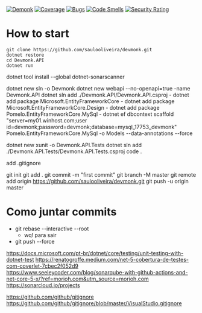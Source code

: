 [![Demonk](https://github.com/saulooliveira/devmonk/actions/workflows/demonk.yml/badge.svg)](https://github.com/saulooliveira/devmonk/actions/workflows/demonk.yml)
[![Coverage](https://sonarcloud.io/api/project_badges/measure?project=saulooliveira_devmonk&metric=coverage)](https://sonarcloud.io/dashboard?id=saulooliveira_devmonk)
[![Bugs](https://sonarcloud.io/api/project_badges/measure?project=saulooliveira_devmonk&metric=bugs)](https://sonarcloud.io/dashboard?id=saulooliveira_devmonk)
[![Code Smells](https://sonarcloud.io/api/project_badges/measure?project=saulooliveira_devmonk&metric=code_smells)](https://sonarcloud.io/dashboard?id=saulooliveira_devmonk)
[![Security Rating](https://sonarcloud.io/api/project_badges/measure?project=saulooliveira_devmonk&metric=security_rating)](https://sonarcloud.io/dashboard?id=saulooliveira_devmonk)


# How to start

```bash=
git clone https://github.com/saulooliveira/devmonk.git
dotnet restore
cd Devmonk.API
dotnet run
```




dotnet tool install --global dotnet-sonarscanner

dotnet new sln -o Devmonk
dotnet new webapi --no-openapi=true -name Devmonk.API
dotnet sln add ./Devmonk.API/Devmonk.API.csproj
	- dotnet add package Microsoft.EntityFrameworkCore
	- dotnet add package Microsoft.EntityFrameworkCore.Design
	- dotnet add package Pomelo.EntityFrameworkCore.MySql
	- dotnet ef dbcontext scaffold "server=my01.winhost.com;user id=devmonk;password=devmonk;database=mysql_17753_devmonk" Pomelo.EntityFrameworkCore.MySql -o Models --data-annotations --force
	
dotnet new xunit -o Devmonk.API.Tests
dotnet sln add ./Devmonk.API.Tests/Devmonk.API.Tests.csproj
code .

add .gitignore 

git init
git add .
git commit -m "first commit"
git branch -M master
git remote add origin https://github.com/saulooliveira/devmonk.git
git push -u origin master


# Como juntar commits
- git rebase --interactive --root
	- wq! para sair
- git push --force


https://docs.microsoft.com/pt-br/dotnet/core/testing/unit-testing-with-dotnet-test
https://renatogroffe.medium.com/net-5-cobertura-de-testes-com-coverlet-7cbec2f052d9
https://www.seeleycoder.com/blog/sonarqube-with-github-actions-and-net-core-5-x/?ref=morioh.com&utm_source=morioh.com
https://sonarcloud.io/projects

https://github.com/github/gitignore
https://github.com/github/gitignore/blob/master/VisualStudio.gitignore
